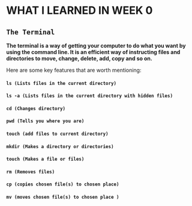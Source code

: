 # **WHAT I LEARNED IN  WEEK 0** 

## `The Terminal` 

**The terminal is a way of getting your computer to do what you want by using the command line. It is an efficient way of instructing files and directories to move, change, delete, add, copy and so on.**

Here are some key features that are worth mentioning:

#### `ls (Lists files in the current directory)`




#### `ls -a (Lists files in the current directory with hidden files)`



#### `cd (Changes directory)` 



#### `pwd (Tells you where you are)`




#### `touch (add files to current directory)`



#### `mkdir (Makes a directory or directories)`



#### `touch (Makes a file or files)`


#### `rm (Removes files)`


#### `cp (copies chosen file(s) to chosen place)`

#### `mv (moves chosen file(s) to chosen place )`




